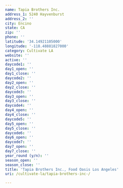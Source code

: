 ```yaml
---
name: Tapia Brothers Inc.
address_1: 5240 Hayvenburst
address_2: ''
city: Encino
state: CA
zip: ''
phone: ''
latitude: '34.14921105000'
longitude: '-118.48881827000'
category: Cultivate LA
website: ''
active: ''
daycode1: ''
day1_open: ''
day1_close: ''
daycode2: ''
day2_open: ''
day2_close: ''
daycode3: ''
day3_open: ''
day3_close: ''
daycode4: ''
day4_open: ''
day4_close: ''
daycode5: ''
day5_open: ''
day5_close: ''
daycode6: ''
day6_open: ''
daycode7: ''
day7_open: ''
day7_close: ''
year_round (y/n): ''
season_open: ''
season_close: ''
title: 'Tapia Brothers Inc., Food Oasis Los Angeles'
uri: /cultivate-la/tapia-brothers-inc-/

---
```


